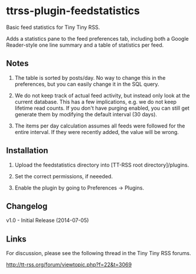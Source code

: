 ttrss-plugin-feedstatistics
===========================

Basic feed statistics for Tiny Tiny RSS. 

Adds a statistics pane to the feed preferences tab, including both a Google Reader-style one line summary and a table of statistics per feed.

Notes
-----

1) The table is sorted by posts/day. No way to change this in the preferences, but you can easily change it in the SQL query.

2) We do not keep track of actual feed activity, but instead only look at the current database. This has a few implications, e.g. we do not keep lifetime read counts. 
If you don't have purging enabled, you can still get generate them by modifying the default interval (30 days). 

3) The items per day calculation assumes all feeds were followed for the entire interval. If they were recently added, the value will be wrong.

Installation
------------

1) Upload the feedstatistics directory into [TT-RSS root directory]/plugins.

2) Set the correct permissions, if neeeded.

3) Enable the plugin by going to Preferences -> Plugins.

Changelog
---------

v1.0 - Initial Release (2014-07-05)

Links
-----

For discussion, please see the following thread in the Tiny Tiny RSS forums.

http://tt-rss.org/forum/viewtopic.php?f=22&t=3069